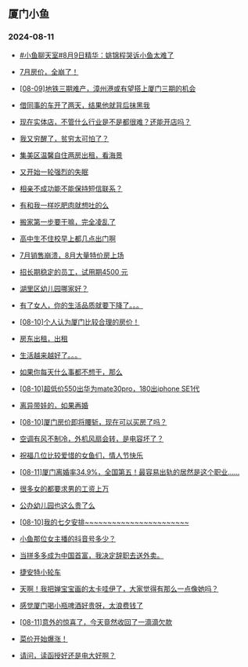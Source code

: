 ## 厦门小鱼 
### 2024-08-11

+ [#小鱼聊天室#8月9日精华：姚锦程哭诉小鱼太难了](http://bbs.xmfish.com/read-htm-tid-18229862.html)

+ [7月房价，全崩了！](http://bbs.xmfish.com/read-htm-tid-18229845.html)

+ [[08-09]地铁三期难产，漳州港或有望搭上厦门三期的机会](http://bbs.xmfish.com/read-htm-tid-18229851.html)

+ [借同事的车开了两天，结果他就背后抹黑我](http://bbs.xmfish.com/read-htm-tid-18229886.html)

+ [现在实体店，不管什么行业是不是都很难？还能开店吗？](http://bbs.xmfish.com/read-htm-tid-18229865.html)

+ [我又穷醒了，贫穷太可怕了？](http://bbs.xmfish.com/read-htm-tid-18229888.html)

+ [集美区温馨自住两房出租，看海景](http://bbs.xmfish.com/read-htm-tid-18229889.html)

+ [又开始一轮强烈的失眠](http://bbs.xmfish.com/read-htm-tid-18229861.html)

+ [相亲不成功能不能保持短信联系？](http://bbs.xmfish.com/read-htm-tid-18229855.html)

+ [有和我一样吃肥肉就想吐的么](http://bbs.xmfish.com/read-htm-tid-18229926.html)

+ [搬家第一步要干嘛，完全凌乱了](http://bbs.xmfish.com/read-htm-tid-18230133.html)

+ [高中生不住校早上都几点出门啊](http://bbs.xmfish.com/read-htm-tid-18230026.html)

+ [7月销售崩溃，8月大量特价房上场](http://bbs.xmfish.com/read-htm-tid-18230081.html)

+ [招长期稳定的员工，试用期4500 元](http://bbs.xmfish.com/read-htm-tid-18229869.html)

+ [湖里区幼儿园哪家好？](http://bbs.xmfish.com/read-htm-tid-18229864.html)

+ [有了女人，你的生活品质就要下降了。。。](http://bbs.xmfish.com/read-htm-tid-18230083.html)

+ [[08-10]个人认为厦门比较合理的房价！](http://bbs.xmfish.com/read-htm-tid-18230091.html)

+ [房东出租，出租](http://bbs.xmfish.com/read-htm-tid-18230047.html)

+ [生活越来越好了。。。](http://bbs.xmfish.com/read-htm-tid-18230160.html)

+ [如果你每天什么事都不想干，那么](http://bbs.xmfish.com/read-htm-tid-18230069.html)

+ [[08-10]超低价550出华为mate30pro，180出iphone SE1代](http://bbs.xmfish.com/read-htm-tid-18229931.html)

+ [离异带娃的，如果再婚](http://bbs.xmfish.com/read-htm-tid-18230188.html)

+ [[08-10]厦门房价即将腰斩，现在可以买房了吗？](http://bbs.xmfish.com/read-htm-tid-18230205.html)

+ [空调有风不制冷，外机风扇会转，是电容坏了？](http://bbs.xmfish.com/read-htm-tid-18230103.html)

+ [祝福几位比较爱惜的女鱼们，情人节快乐](http://bbs.xmfish.com/read-htm-tid-18230147.html)

+ [[08-11]厦门离婚率34.9%，全国第五！最容易出轨的居然是这个职业......](http://bbs.xmfish.com/read-htm-tid-18230238.html)

+ [很多女的都要求男的工资上万](http://bbs.xmfish.com/read-htm-tid-18230234.html)

+ [公办幼儿园也这么贵了么](http://bbs.xmfish.com/read-htm-tid-18230241.html)

+ [[08-10]我的七夕安排~~~~~~~~~~~~~~~~~~~~~~~](http://bbs.xmfish.com/read-htm-tid-18230185.html)

+ [小鱼那位女主播的抖音号多少？](http://bbs.xmfish.com/read-htm-tid-18230143.html)

+ [当拼多多成为中国首富，我决定辞职去送外卖。](http://bbs.xmfish.com/read-htm-tid-18230242.html)

+ [捷安特小轮车](http://bbs.xmfish.com/read-htm-tid-18230184.html)

+ [天啊！我把婵宝宝画的太卡哇伊了，大家觉得有那么一点像她吗？](http://bbs.xmfish.com/read-htm-tid-18230251.html)

+ [感觉厦门喝小瓶啤酒好贵呀，太浪费钱了](http://bbs.xmfish.com/read-htm-tid-18230363.html)

+ [[08-11]意外的惊喜了，今天竟然收回了一滴滴欠款](http://bbs.xmfish.com/read-htm-tid-18230260.html)

+ [菜价开始爆涨！](http://bbs.xmfish.com/read-htm-tid-18230477.html)

+ [请问，读函授好还是电大好啊？](http://bbs.xmfish.com/read-htm-tid-18230372.html)

